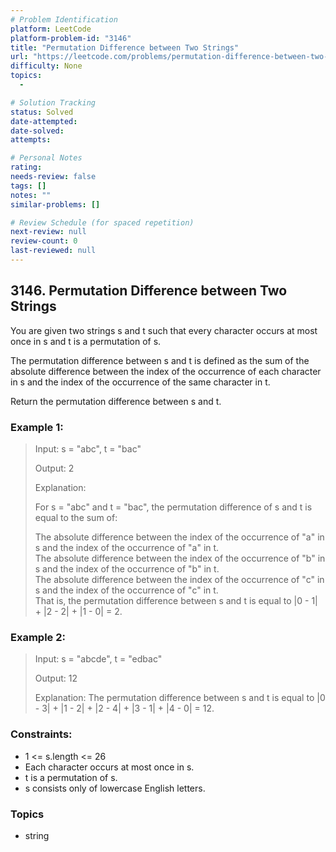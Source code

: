 ```yaml
---
# Problem Identification
platform: LeetCode
platform-problem-id: "3146"
title: "Permutation Difference between Two Strings"
url: "https://leetcode.com/problems/permutation-difference-between-two-strings/"
difficulty: None
topics:
  -

# Solution Tracking
status: Solved
date-attempted:
date-solved:
attempts:

# Personal Notes
rating:
needs-review: false
tags: []
notes: ""
similar-problems: []

# Review Schedule (for spaced repetition)
next-review: null
review-count: 0
last-reviewed: null
---
```


## 3146. Permutation Difference between Two Strings
You are given two strings s and t such that every character occurs at most once in s and t is a permutation of s.

The permutation difference between s and t is defined as the sum of the absolute difference between the index of the occurrence of each character in s and the index of the occurrence of the same character in t.

Return the permutation difference between s and t.

### Example 1:

> Input: s = "abc", t = "bac"
> 
> Output: 2
> 
> Explanation:
> 
> For s = "abc" and t = "bac", the permutation difference of s and t is equal to the sum of:
> 
> The absolute difference between the index of the occurrence of "a" in s and the index of the occurrence of "a" in t.<br/>
> The absolute difference between the index of the occurrence of "b" in s and the index of the occurrence of "b" in t.<br/>
> The absolute difference between the index of the occurrence of "c" in s and the index of the occurrence of "c" in t.<br/>
> That is, the permutation difference between s and t is equal to |0 - 1| + |2 - 2| + |1 - 0| = 2.

### Example 2:

> Input: s = "abcde", t = "edbac"
> 
> Output: 12
> 
> Explanation: The permutation difference between s and t is equal to |0 - 3| + |1 - 2| + |2 - 4| + |3 - 1| + |4 - 0| = 12.

### Constraints:

- 1 <= s.length <= 26
- Each character occurs at most once in s.
- t is a permutation of s.
- s consists only of lowercase English letters.

### Topics

- string